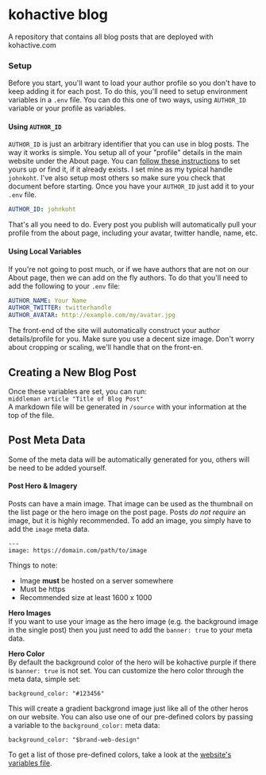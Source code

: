 # kohactive blog
A repository that contains all blog posts that are deployed with kohactive.com

### Setup
Before you start, you'll want to load your author profile so you don't have to keep adding it for each post. To do this, you'll need to setup environment variables in a `.env` file. You can do this one of two ways, using `AUTHOR_ID` variable or your profile as variables.

#### Using `AUTHOR_ID`
`AUTHOR_ID` is just an arbitrary identifier that you can use in blog posts. The way it works is simple. You setup all of your "profile" details in the main website under the About page. You can [follow these instructions](https://github.com/kohactive/kohv5-new/blob/master/README.md#team-membersauthors) to set yours up or find it, if it already exists. I set mine as my typical handle `johnkoht`. I've also setup most others so make sure you check that document before starting. Once you have your `AUTHOR_ID` just add it to your `.env` file.

```yaml
AUTHOR_ID: johnkoht
```

That's all you need to do. Every post you publish will automatically pull your profile from the about page, including your avatar, twitter handle, name, etc.

#### Using Local Variables
If you're not going to post much, or if we have authors that are not on our About page, then we can add on the fly authors. To do that you'll need to add the following to your `.env` file:

```yaml
AUTHOR_NAME: Your Name
AUTHOR_TWITTER: twitterhandle
AUTHOR_AVATAR: http://example.com/my/avatar.jpg
```

The front-end of the site will automatically construct your author details/profile for you. Make sure you use a decent size image. Don't worry about cropping or scaling, we'll handle that on the front-en.


## Creating a New Blog Post
Once these variables are set, you can run:  
`middleman article "Title of Blog Post"`  
A markdown file will be generated in `/source` with your information at the top of the file.


## Post Meta Data
Some of the meta data will be automatically generated for you, others will be need to be added yourself.

#### Post Hero & Imagery
Posts can have a main image. That image can be used as the thumbnail on the list page or the hero image on the post page. Posts _do not require_ an image, but it is highly recommended. To add an image, you simply have to add the `image` meta data.

```
---
image: https://domain.com/path/to/image
```

Things to note:
- Image **must** be hosted on a server somewhere
- Must be https
- Recommended size at least 1600 x 1000 

**Hero Images**  
If you want to use your image as the hero image (e.g. the background image in the single post) then you just need to add the `banner: true` to your meta data.

**Hero Color**  
By default the background color of the hero will be kohactive purple if there is `banner: true` is not set. You can customize the hero color through the meta data, simple set:

```
background_color: "#123456"
```

This will create a gradient backgrond image just like all of the other heros on our website. You can also use one of our pre-defined colors by passing a variable to the `background_color:` meta data:

```
background_color: "$brand-web-design"
```

To get a list of those pre-defined colors, take a look at the [website's variables file](https://github.com/kohactive/kohv5-new/blob/master/source/assets/stylesheets/core/_variables.css.sass#L1-L43).



